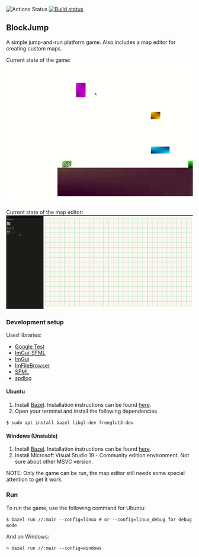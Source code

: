 ![Actions Status](https://github.com/zpervan/BlockJump/workflows/CI/badge.svg) [![Build status](https://ci.appveyor.com/api/projects/status/54b7f257m3p781aj/branch/main?svg=true)](https://ci.appveyor.com/project/zpervan/blockjump/branch/main)

## BlockJump ##

A simple jump-and-run platform game. Also includes a map editor for creating custom maps.

Current state of the game:
![](.github/assets/game_preview.gif)

Current state of the map editor:
![](.github/assets/map_editor_preview.gif)

### Development setup ###

Used libraries:
- [Google Test](https://github.com/google/googletest)
- [ImGui-SFML](https://github.com/eliasdaler/imgui-sfml)
- [ImGui](https://github.com/ocornut/imgui)
- [ImFileBrowser](https://github.com/AirGuanZ/imgui-filebrowser)
- [SFML](https://www.sfml-dev.org/)
- [spdlog](https://github.com/gabime/spdlog)

#### Ubuntu ####

1. Install [Bazel](https://www.bazel.build/). Installation instructions can be found 
[here](https://bazel.build/install/ubuntu).
2. Open your terminal and install the following dependencies
```shell
$ sudo apt install bazel libgl-dev freeglut3-dev
```

#### Windows (Unstable) ####

1. Install [Bazel](https://www.bazel.build/). Installation instructions can be found
      [here](https://bazel.build/install/windowsl).
2. Install Microsoft Visual Studio 19 - Community edition environment. Not sure about other MSVC version.

NOTE: Only the game can be run, the map editor still needs some special attention to get it work.

### Run ###

To run the game, use the following command for Ubuntu:
```shell
$ bazel run //:main --config=linux # or --config=linux_debug for debug mode
```
And on Windows:
```shell
> bazel run //:main --config=windows
```

